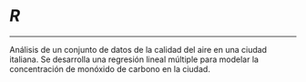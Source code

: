 # ***R***

--------

Análisis de un conjunto de datos de la calidad del aire en una ciudad italiana. Se desarrolla una
regresión lineal múltiple para modelar la concentración de monóxido de carbono en la ciudad. 
